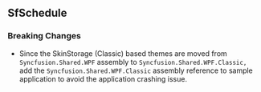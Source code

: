 ## SfSchedule

### Breaking Changes

* Since the SkinStorage (Classic) based themes are moved from `Syncfusion.Shared.WPF` assembly to `Syncfusion.Shared.WPF.Classic,` add the `Syncfusion.Shared.WPF.Classic` assembly reference to sample application to avoid the application crashing issue.

